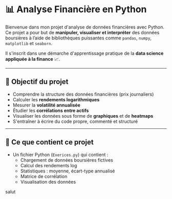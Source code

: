 # 📊 Analyse Financière en Python

Bienvenue dans mon projet d'analyse de données financières avec Python.  
Ce projet a pour but de **manipuler, visualiser et interpréter** des données boursières à l’aide de bibliothèques puissantes comme `pandas`, `numpy`, `matplotlib` et `seaborn`.

Il s'inscrit dans une démarche d'apprentissage pratique de la **data science appliquée à la finance** 📈.

---

## 🧠 Objectif du projet

- Comprendre la structure des données financières (prix journaliers)
- Calculer les **rendements logarithmiques**
- Mesurer la **volatilité annualisée**
- Étudier les **corrélations entre actifs**
- Visualiser les données sous forme de **graphiques** et de **heatmaps**
- S'entraîner à écrire du code propre, commenté et structuré

---

## 📁 Ce que contient ce projet

- Un fichier Python (`Exerices.py`) qui contient :
  - Chargement de données boursières fictives
  - Calcul des rendements log
  - Statistiques : moyenne, écart-type annualisé
  - Matrice de corrélation
  - Visualisation des données


salut